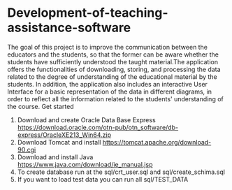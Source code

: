 # Development-of-teaching-assistance-software
The goal of this project is to improve the communication between the educators and the students, so that the former can be aware whether the students have sufficiently understood the taught material.The application offers the functionalities of downloading, storing, and processing the data related to the degree of understanding of the educational material by the students. In addition, the application also includes an interactive User Interface for a basic representation of the data in different diagrams, in order to reflect all the information related to the students' understanding of the course. 
Get started
1. Download and create Oracle Data Base Express
   https://download.oracle.com/otn-pub/otn_software/db-express/OracleXE213_Win64.zip
2. Download Tomcat and install
   https://tomcat.apache.org/download-90.cgi
3. Download and install Java
   https://www.java.com/download/ie_manual.jsp
4. To create database run at the  sql/crt_user.sql and sql/create_schima.sql
5. If you want to load test data you can run all sql/TEST_DATA
 
